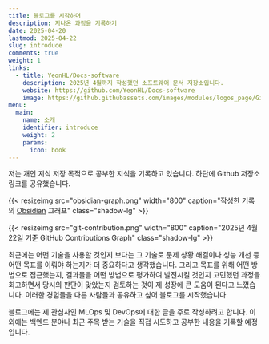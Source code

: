 ```yaml
---
title: 블로그를 시작하며
description: 지나온 과정을 기록하기
date: 2025-04-20
lastmod: 2025-04-22
slug: introduce
comments: true
weight: 1
links:
  - title: YeonHL/Docs-software
    description: 2025년 4월까지 작성했던 소프트웨어 문서 저장소입니다.
    website: https://github.com/YeonHL/Docs-software
    image: https://github.githubassets.com/images/modules/logos_page/GitHub-Mark.png
menu:
  main:
    name: 소개
    identifier: introduce
    weight: 2
    params:
      icon: book
---
```


저는 개인 지식 저장 목적으로 공부한 지식을 기록하고 있습니다. 하단에 Github 저장소 링크를 공유했습니다.

{{< resizeimg src="obsidian-graph.png" width="800" caption="작성한 기록의 [Obsidian](https://obsidian.md/) 그래프" class="shadow-lg" >}}

{{< resizeimg src="git-contribution.png" width="800" caption="2025년 4월 22일 기준 GitHub Contributions Graph" class="shadow-lg" >}}

최근에는 어떤 기술을 사용할 것인지 보다는 그 기술로 문제 상황 해결이나 성능 개선 등 어떤 목표를 이뤄야 하는지가 더 중요하다고 생각했습니다. 그리고 목표를 위해 어떤 방법으로 접근했는지, 결과물을 어떤 방법으로 평가하여 발전시킬 것인지 고민했던 과정을 회고하면서 당시의 판단이 맞았는지 검토하는 것이 제 성장에 큰 도움이 된다고 느꼈습니다. 이러한 경험들을 다른 사람들과 공유하고 싶어 블로그를 시작했습니다.

블로그에는 제 관심사인 MLOps 및 DevOps에 대한 글을 주로 작성하려고 합니다. 이외에는 백엔드 분야나 최근 주목 받는 기술을 직접 시도하고 공부한 내용을 기록할 예정입니다.
